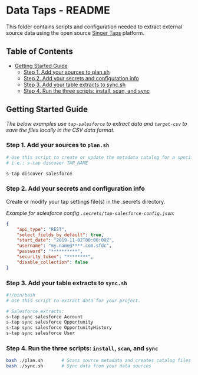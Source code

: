 # Data Taps - README

This folder contains scripts and configuration needed to extract external source data using the open source [Singer Taps](https://singer.io) platform.

## Table of Contents

- [Getting Started Guide](#getting-started-guide)
  - [Step 1. Add your sources to plan.sh](#step-1-add-your-sources-to-scansh)
  - [Step 2. Add your secrets and configuration info](#step-2-add-your-secrets-and-configuration-info)
  - [Step 3. Add your table extracts to sync.sh](#step-3-add-your-table-extracts-to-syncsh)
  - [Step 4. Run the three scripts: install, scan, and sync](#step-4-run-the-three-scripts-install-scan-and-sync)

## Getting Started Guide

_The below examples use `tap-salesforce` to extract data and `target-csv` to save the files locally in the CSV data format._

### Step 1. Add your sources to `plan.sh`

```bash
# Use this script to create or update the metadata catalog for a specified tap.
# i.e.: s-tap discover TAP_NAME

s-tap discover salesforce
```

### Step 2. Add your secrets and configuration info

Create or modify your tap settings file(s) in the .secrets directory.

_Example for salesforce config `.secrets/tap-salesforce-config.json`:_

```json
{
    "api_type": "REST",
    "select_fields_by_default": true,
    "start_date": "2019-11-02T00:00:00Z",
    "username": "my.name@****.com.sfdc",
    "password": "**********",
    "security_token": "********",
    "disable_collection": false
}
```

### Step 3. Add your table extracts to `sync.sh`

```bash
#!/bin/bash
# Use this script to extract data for your project.

# Salesforce extracts:
s-tap sync salesforce Account
s-tap sync salesforce Opportunity
s-tap sync salesforce OpportunityHistory
s-tap sync salesforce User
```

### Step 4. Run the three scripts: `install`, `scan`, and `sync`

```bash
bash ./plan.sh       # Scans source metadata and creates catalog files with tables names, column names, and data types
bash ./sync.sh       # Sync data from your data sources
```
